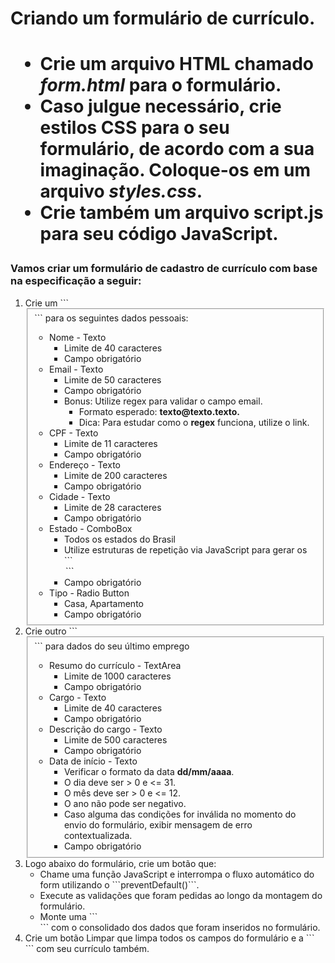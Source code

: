 <h1>Criando um formulário de currículo.<h1>
<ul>
  <li>Crie um arquivo HTML chamado <i>form.html</i> para o formulário.</li>
  <li>Caso julgue necessário, crie estilos CSS para o seu formulário, de acordo com a sua imaginação. Coloque-os em um arquivo <i>styles.css</i>.</li>
  <li>Crie também um arquivo script.js para seu código JavaScript.</li>
</ul>
<h3>Vamos criar um formulário de cadastro de currículo com base na especificação a seguir:</h3>
<ol>
  <li>Crie um ```<fieldset>``` para os seguintes dados pessoais:
    <ul>
      <li>Nome - Texto
        <ul>
          <li>Limite de 40 caracteres</li>
          <li>Campo obrigatório</li>
        </ul>
      </li>
      <li>Email - Texto
        <ul>
          <li>Limite de 50 caracteres</li>
          <li>Campo obrigatório</li>
          <li>Bonus: Utilize regex para validar o campo email.
            <ul>
              <li> Formato esperado: <b>texto@texto.texto.</b></li>
              <li> Dica: Para estudar como o <b>regex</b> funciona, utilize o link.</li>
            </ul>
          </li>
        </ul>
      </li>
      <li>CPF - Texto
        <ul>
          <li>Limite de 11 caracteres</li>
          <li>Campo obrigatório</li>
        </ul>
      </li>
      <li>Endereço - Texto
        <ul>
          <li>Limite de 200 caracteres</li>
          <li>Campo obrigatório</li>
        </ul>
      </li>
      <li>Cidade - Texto
        <ul>
          <li>Limite de 28 caracteres</li>
          <li>Campo obrigatório</li>
        </ul>
      </li>
      <li>Estado - ComboBox
        <ul>
          <li>Todos os estados do Brasil</li>
          <li>Utilize estruturas de repetição via JavaScript para gerar os ```<option>```</li>
          <li>Campo obrigatório</li>
        </ul>
      </li>
      <li>Tipo - Radio Button
        <ul>
          <li>Casa, Apartamento</li>
          <li>Campo obrigatório</li>
        </ul>
      </li>
    </ul>
  </li>
  <li>Crie outro ```<fieldset>``` para dados do seu último emprego
    <ul>
      <li>Resumo do currículo - TextArea
        <ul>
          <li>Limite de 1000 caracteres</li>
          <li>Campo obrigatório</li>
        </ul>
      </li>
      <li>Cargo - Texto
        <ul>
          <li>Limite de 40 caracteres</li>
          <li>Campo obrigatório</li>
        </ul>
      </li>
      <li>Descrição do cargo - Texto
        <ul>
          <li>Limite de 500 caracteres</li>
          <li>Campo obrigatório</li>
        </ul>
      </li>
      <li>Data de início - Texto
        <ul>
          <li>Verificar o formato da data <b>dd/mm/aaaa</b>.</li>
          <li>O dia deve ser > 0 e <= 31.</li>
          <li>O mês deve ser > 0 e <= 12.</li>
          <li>O ano não pode ser negativo.</li>
          <li>Caso alguma das condições for inválida no momento do envio do formulário, exibir mensagem de erro contextualizada.</li>
          <li>Campo obrigatório</li>
        </ul>
      </li>
    </ul>
  </li>
  <li>Logo abaixo do formulário, crie um botão que:
    <ul>
      <li>Chame uma função JavaScript e interrompa o fluxo automático do form utilizando o ```preventDefault()```.</li>
      <li>Execute as validações que foram pedidas ao longo da montagem do formulário.</li>
      <li>Monte uma ```<div>``` com o consolidado dos dados que foram inseridos no formulário.</li>
    </ul>
  </li>
  <li>Crie um botão Limpar que limpa todos os campos do formulário e a ```<div>``` com seu currículo também.</li>
</ol>
